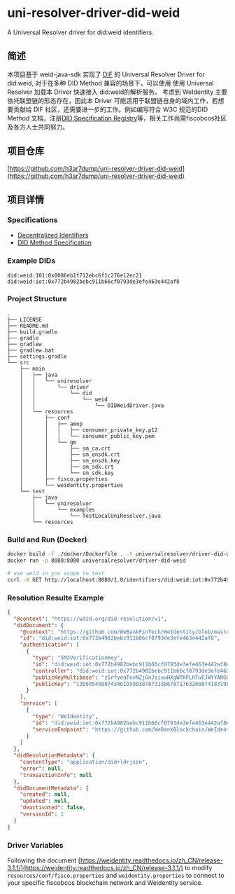 # uni-resolver-driver-did-weid
A Universal Resolver driver for did:weid identifiers.
## 简述
本项目基于 weid-java-sdk 实现了 [DIF](identity.foundation) 的 Universal Resolver Driver for did:weid, 对于在多种 DID Method 兼容的场景下，可以使用 使用 Universal Resolver 加载本 Driver 快速接入 did:weid的解析服务。
考虑到 WeIdentity 主要依托联盟链的形态存在，因此本 Driver 可能适用于联盟链自身的域内工作，若想要贡献给 DIF 社区，还需要进一步的工作。例如编写符合 W3C 规范的DID Method 文档，注册[DID Specification Registry](https://w3c.github.io/did-spec-registries/)等，相关工作尚需fiscobcos社区及各方人士共同努力。

## 项目仓库

[https://github.com/h3ar7dump/uni-resolver-driver-did-weid](https://github.com/h3ar7dump/uni-resolver-driver-did-weid)

## 项目详情

### Specifications

- [Decentralized Identifiers](https://w3c.github.io/did-core/)
- [DID Method Specification](https://weidentity.readthedocs.io/zh_CN/latest/docs/weidentity-spec.html)

### Example DIDs

```text
did:weid:101:0x0086eb1f712ebc6f1c276e12ec21
did:weid:iot:0x772b4982bebc911b66cf0793de3efe463e442af8
```

### Project Structure

```text
.
├── LICENSE
├── README.md
├── build.gradle
├── gradle
├── gradlew
├── gradlew.bat
├── settings.gradle
└── src
    ├── main
    │   ├── java
    │   │   └── uniresolver
    │   │       └── driver
    │   │           └── did
    │   │               └── weid
    │   │                   └── DIDWeidDriver.java
    │   └── resources
    │       ├── conf
    │       │   ├── amop
    │       │   │   ├── consumer_private_key.p12
    │       │   │   └── consumer_public_key.pem
    │       │   └── gm
    │       │       ├── sm_ca.crt
    │       │       ├── sm_ensdk.crt
    │       │       ├── sm_ensdk.key
    │       │       ├── sm_sdk.crt
    │       │       └── sm_sdk.key
    │       ├── fisco.properties
    │       └── weidentity.properties
    └── test
        ├── java
        │   └── uniresolver
        │       └── examples
        │           └── TestLocalUniResolver.java
        └── resources

```

### Build and Run (Docker)

```bash
docker build -f ./docker/Dockerfile . -t universalresolver/driver-did-weid
docker run -p 8080:8080 universalresolver/driver-did-weid

# use weid in you scope to test
curl -X GET http://localhost:8080/1.0/identifiers/did:weid:iot:0x772b4982bebc911b66cf0793de3efe463e442af8
```

### Resolution Resulte Example

```json
{
  "@context": "https://w3id.org/did-resolution/v1",
  "didDocument": {
    "@context": "https://github.com/WeBankFinTech/WeIdentity/blob/master/context/v1",
    "id": "did:weid:iot:0x772b4982bebc911b66cf0793de3efe463e442af8",
    "authentication": [
      {
        "type": "SM2VerificationKey",
        "id": "did:weid:iot:0x772b4982bebc911b66cf0793de3efe463e442af8#keys-2a8ee6ba",
        "controller": "did:weid:iot:0x772b4982bebc911b66cf0793de3efe463e442af8",
        "publicKeyMultibase": "z5rfyeaTovNZjGnJsixwHXgWTKPLhTwFJWYYAMGGpLAmDKaz7N6N5NUZouLzsP1Nx55tsTgEYtwuUsmr7FWnarpGvsCHhKarmWD9J1J8oLJDgcvDqpN5dqmt3CeF5wAcwtCt8dR5oGjEpxgjth6rrdr5hqw6Gm4ajk4gydje3vwBndo3XrFGEpQgxtGg2tE8HtHUDMAbu1X75LS4M8f3u1",
        "publicKey": "1309054680743461058038787313867871763266074183195852350126078860483253384655447103358465251710948485441705155847139019374532947750661575547013497376941900"
      }
    ],
    "service": [
      {
        "type": "WeIdentity",
        "id": "did:weid:iot:0x772b4982bebc911b66cf0793de3efe463e442af8#c2b7ef07",
        "serviceEndpoint": "https://github.com/WeBankBlockchain/WeIdentity"
      }
    ]
  },
  "didResolutionMetadata": {
    "contentType": "application/did+ld+json",
    "error": null,
    "transactionInfo": null
  },
  "didDocumentMetadata": {
    "created": null,
    "updated": null,
    "deactivated": false,
    "versionId": 1
  }
}
```

### Driver Variables

Following the
document [https://weidentity.readthedocs.io/zh_CN/release-3.1.1/](https://weidentity.readthedocs.io/zh_CN/release-3.1.1/)
to modify `resources/conf/fisco.properties` and `weidentity.properties` to connect to your specific fiscobcos blockchain
network and Weidentity service.
